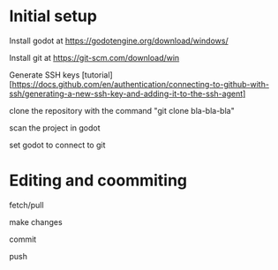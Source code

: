 # Initial setup

Install godot at https://godotengine.org/download/windows/

Install git at https://git-scm.com/download/win

Generate SSH keys [tutorial][https://docs.github.com/en/authentication/connecting-to-github-with-ssh/generating-a-new-ssh-key-and-adding-it-to-the-ssh-agent]

clone the repository with the command "git clone bla-bla-bla"

scan the project in godot

set godot to connect to git


# Editing and coommiting

fetch/pull

make changes

commit

push
